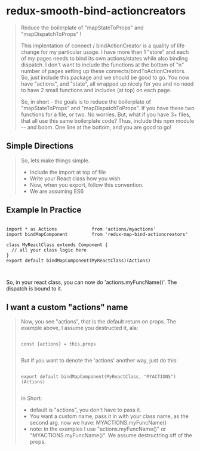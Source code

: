 # redux-smooth-bind-actioncreators
<blockquote>
Reduce the boilerplate of "mapStateToProps" and "mapDispatchToProps" !

This implentation of connect / bindActionCreator is a quality of life change for my particular usage.
I have more than 1 "store" and each of my pages needs to bind its own actions/states while also
binding dispatch. I don't want to include the functions at the bottom of "n" number of pages
setting up these connects/bindToActionCreators. So, just include this package and 
we should be good to go. You now have "actions", and "state", all wrapped up nicely
for you and no need to have 2 small functions and includes (at top) on each page.

So, in short - the goals is to reduce the boilerplate of "mapStateToProps" and "mapDispatchToProps". If you have
these two functions for a file, or two. No worries. But, what if you have 3+ files, that all use this same boilerplate code?
Thus, include this npm module -- and boom. One line at the bottom, and you are good to go!
</blockquote>

## Simple Directions
<blockquote>
So, lets make things simple.
<ul>
 <li> Include the import at top of file
<li> Write your React class how you wish
<li> Now, when you export, follow this convention.
<li> We are assuming ES6
</ul>
</blockquote>

## Example In Practice
 <pre><code>
import * as Actions             from 'actions/myactions'
import bindMapComponent         from 'redux-map-bind-actioncreators'

class MyReactClass extends Component {
  // all your class logic here
}
export default bindMapComponent(MyReactClass)(Actions)

 </code></pre>
So, in your react class, you can now do 'actions.myFuncName()'.
The dispatch is bound to it.


## I want a custom "actions" name
<blockquote>

Now, you see "actions", that is the default return on props. The example above, I assume you destructed it, ala:
 <pre><code>
const {actions} = this.props
 </code></pre>

But if you want to denote the 'actions' another way, just do this:
 <pre><code>
export default bindMapComponent(MyReactClass, "MYACTIONS")(Actions)
 </code></pre>

In Short:
<ul>
 <li> default is "actions", you don't have to pass it.
<li>You want a custom name, pass it in with your class name, as the second arg. now we have: MYACTIONS.myFuncName()
<li>note: in the examples I use "actions.myFuncName()" or "MYACTIONS.myFuncName()". We assume destructring off of the props.
</blockquote>



